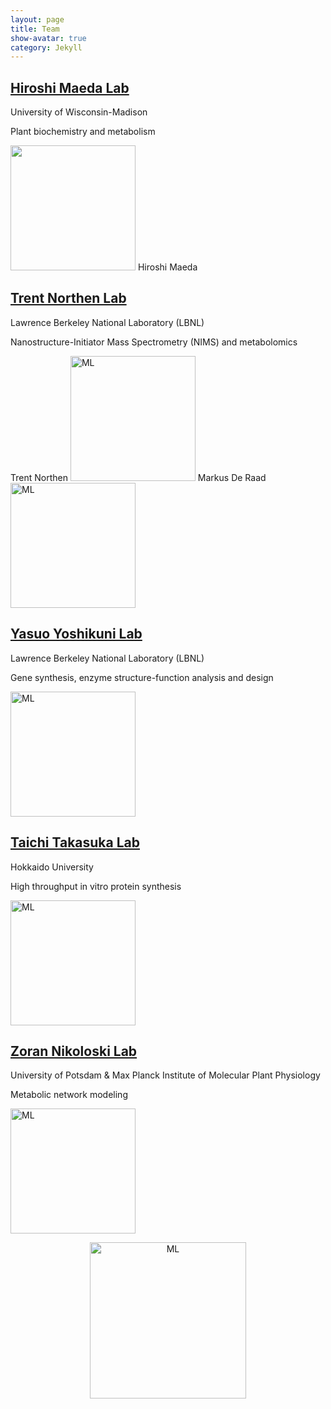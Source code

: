 ```yaml
---
layout: page
title: Team
show-avatar: true
category: Jekyll
---
```


## [Hiroshi Maeda Lab](https://maeda.botany.wisc.edu/wiki/)
University of Wisconsin-Madison 

Plant biochemistry and metabolism

<img src="../img/team/cHiroshi.png" height="200px"> Hiroshi Maeda 




## [Trent Northen Lab](http://www.northenlab.org/)
Lawrence Berkeley National Laboratory (LBNL) 

Nanostructure-Initiator Mass Spectrometry (NIMS) and metabolomics

Trent Northen <img src="../img/team/cTrent.png" alt='ML' height="200px">
Markus De Raad <img src="../img/team/cMarkus.png" alt='ML' height="200px">



## [Yasuo Yoshikuni Lab](https://biosciences.lbl.gov/profiles/yasuo-yoshikuni/)
Lawrence Berkeley National Laboratory (LBNL)

Gene synthesis, enzyme structure-function analysis and design

<img src="../img/team/cYasuo.png" alt='ML' height="200px">




## [Taichi Takasuka Lab](http://lab.agr.hokudai.ac.jp/takasuka/members_en.html)
Hokkaido University 

High throughput in vitro protein synthesis

<img src="../img/team/cTaichi.png" alt='ML' height="200px">




## [Zoran Nikoloski Lab](https://www.mpimp-golm.mpg.de/13193/Zoran_Nikoloski)
University of Potsdam & Max Planck Institute of Molecular Plant Physiology

Metabolic network modeling

<img src="../img/team/cZoran.png" alt='ML' height="200px">





<p align='center'>
	<img src="../img/research/machine-learn.png" alt='ML' height="250px">
</p>
